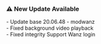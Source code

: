 <h3>⚠ New Update Available</h3>
- Update base 20.06.48 - modwanz <br>                                 
- Fixed background video playback <br>
- Fixed integrity Support Wanz login
